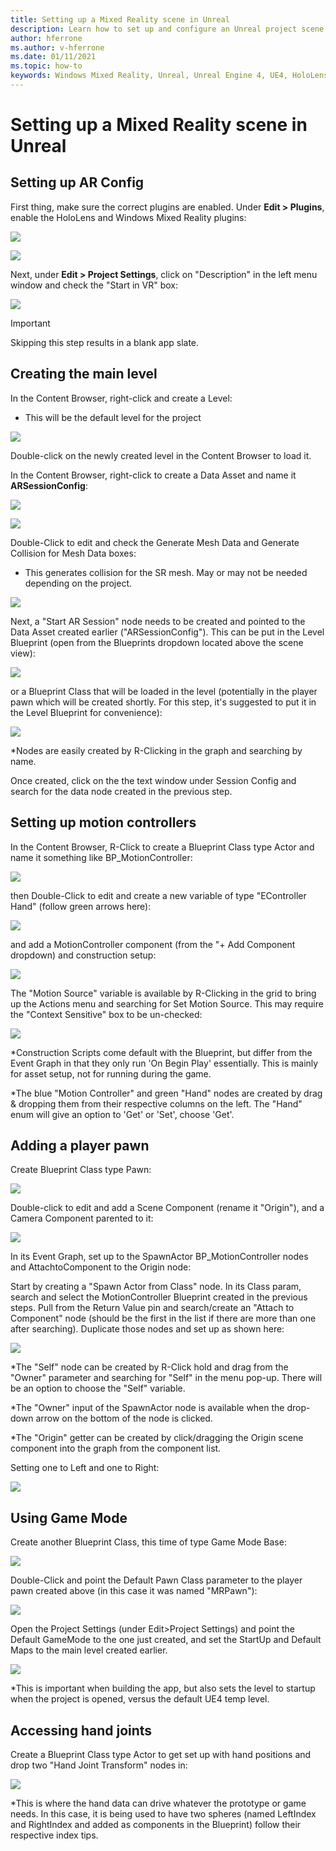 ```yaml
---
title: Setting up a Mixed Reality scene in Unreal
description: Learn how to set up and configure an Unreal project scene with motion controllers, game mode, and hand joint access for mixed reality and HoloLens 2 devices.
author: hferrone
ms.author: v-hferrone
ms.date: 01/11/2021
ms.topic: how-to
keywords: Windows Mixed Reality, Unreal, Unreal Engine 4, UE4, HoloLens 2, mixed reality, development, how-to, documentation, guides, holograms, game development, mixed reality headset, windows mixed reality headset, virtual reality headset
---
```


# Setting up a Mixed Reality scene in Unreal

## Setting up AR Config

First thing, make sure the correct plugins are enabled. Under **Edit > Plugins**, enable the HoloLens and Windows Mixed Reality plugins:

![](images/unreal-scene-setup-img-01.png)

![](images/unreal-scene-setup-img-02.png)

Next, under **Edit > Project Settings**, click on "Description" in the left menu window and check the "Start in VR" box:

![](images/unreal-scene-setup-img-03.png)

> [!IMPORTANT]
> Skipping this step results in a blank app slate.

## Creating the main level

In the Content Browser, right-click and create a Level:

* This will be the default level for the project

![](images/unreal-scene-setup-img-04.png)

Double-click on the newly created level in the Content Browser to load it.

In the Content Browser, right-click to create a Data Asset and name it **ARSessionConfig**:

![](images/unreal-scene-setup-img-05.png)

![](images/unreal-scene-setup-img-06.png)

Double-Click to edit and check the Generate Mesh Data and Generate Collision for Mesh Data boxes:

* This generates collision for the SR mesh. May or may not be needed depending on the project.

![](images/unreal-scene-setup-img-07.png)

Next, a "Start AR Session" node needs to be created and pointed to the Data Asset created earlier ("ARSessionConfig"). This can be put in the Level Blueprint (open from the Blueprints dropdown located above the scene view):

![](images/unreal-scene-setup-img-08.png)

or a Blueprint Class that will be loaded in the level (potentially in the player pawn which will be created shortly. For this step, it's suggested to put it in the Level Blueprint for convenience):

![](images/unreal-scene-setup-img-09.png)

*Nodes are easily created by R-Clicking in the graph and searching by name.

Once created, click on the the text window under Session Config and search for the data node created in the previous step.

## Setting up motion controllers

In the Content Browser, R-Click to create a Blueprint Class type Actor and name it something like BP_MotionController: 

![](images/unreal-scene-setup-img-10.png)

then Double-Click to edit and create a new variable of type "EController Hand" (follow green arrows here):

![](images/unreal-scene-setup-img-11.png)

and add a MotionController component (from the "+ Add Component dropdown) and construction setup:

![](images/unreal-scene-setup-img-12.png)

The "Motion Source" variable is available by R-Clicking in the grid to bring up the Actions menu and searching for Set Motion Source. This may require the "Context Sensitive" box to be un-checked:

![](images/unreal-scene-setup-img-13.png)

*Construction Scripts come default with the Blueprint, but differ from the Event Graph in that they only run 'On Begin Play' essentially. This is mainly for asset setup, not for running during the game.

*The blue "Motion Controller" and green "Hand" nodes are created by drag & dropping them from their respective columns on the left. The "Hand" enum will give an option to 'Get' or 'Set', choose 'Get'.

## Adding a player pawn

Create Blueprint Class type Pawn:

![](images/unreal-scene-setup-img-14.png)

Double-click to edit and add a Scene Component (rename it "Origin"), and a Camera Component parented to it:

![](images/unreal-scene-setup-img-15.png)

In its Event Graph, set up to the SpawnActor BP_MotionController nodes and AttachtoComponent to the Origin node:

Start by creating a "Spawn Actor from Class" node. In its Class param, search and select the MotionController Blueprint created in the previous steps. Pull from the Return Value pin and search/create an "Attach to Component" node (should be the first in the list if there are more than one after searching). Duplicate those nodes and set up as shown here:

![](images/unreal-scene-setup-img-16.png)

*The "Self" node can be created by R-Click hold and drag from the "Owner" parameter and searching for "Self" in the menu pop-up. There will be an option to choose the "Self" variable.

*The "Owner" input of the SpawnActor node is available when the drop-down arrow on the bottom of the node is clicked.

*The "Origin" getter can be created by click/dragging the Origin scene component into the graph from the component list.

Setting one to Left and one to Right:

![](images/unreal-scene-setup-img-17.png)

## Using Game Mode

Create another Blueprint Class, this time of type Game Mode Base:

![](images/unreal-scene-setup-img-18.png)

Double-Click and point the Default Pawn Class parameter to the player pawn created above (in this case it was named "MRPawn"):

![](images/unreal-scene-setup-img-19.png)

Open the Project Settings (under Edit>Project Settings) and point the Default GameMode to the one just created, and set the StartUp and Default Maps to the main level created earlier.

![](images/unreal-scene-setup-img-20.png)

*This is important when building the app, but also sets the level to startup when the project is opened, versus the default UE4 temp level.

## Accessing hand joints

Create a Blueprint Class type Actor to get set up with hand positions and drop two "Hand Joint Transform" nodes in:

![](images/unreal-scene-setup-img-23.png)

*This is where the hand data can drive whatever the prototype or game needs. In this case, it is being used to have two spheres (named LeftIndex and RightIndex and added as components in the Blueprint) follow their respective index tips.

